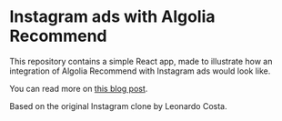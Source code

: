 # Instagram ads with Algolia Recommend

This repository contains a simple React app, made to illustrate how an integration of Algolia Recommend with Instagram ads would look like.

You can read more on [this blog post](https://www.algolia.com/blog/product/how-to-integrate-algolia-recommend-with-instagram-ads/).

Based on the original Instagram clone by Leonardo Costa.
